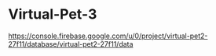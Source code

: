 # Virtual-Pet-3
https://console.firebase.google.com/u/0/project/virtual-pet2-27f11/database/virtual-pet2-27f11/data
